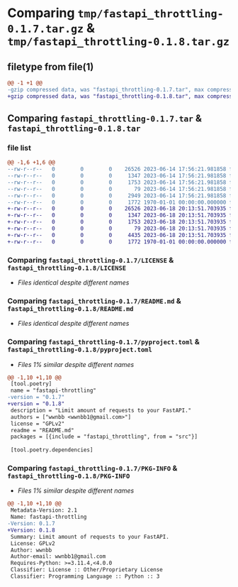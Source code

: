 # Comparing `tmp/fastapi_throttling-0.1.7.tar.gz` & `tmp/fastapi_throttling-0.1.8.tar.gz`

## filetype from file(1)

```diff
@@ -1 +1 @@
-gzip compressed data, was "fastapi_throttling-0.1.7.tar", max compression
+gzip compressed data, was "fastapi_throttling-0.1.8.tar", max compression
```

## Comparing `fastapi_throttling-0.1.7.tar` & `fastapi_throttling-0.1.8.tar`

### file list

```diff
@@ -1,6 +1,6 @@
--rw-r--r--   0        0        0    26526 2023-06-14 17:56:21.981858 fastapi_throttling-0.1.7/LICENSE
--rw-r--r--   0        0        0     1347 2023-06-14 17:56:21.981858 fastapi_throttling-0.1.7/README.md
--rw-r--r--   0        0        0     1753 2023-06-14 17:56:21.981858 fastapi_throttling-0.1.7/pyproject.toml
--rw-r--r--   0        0        0       79 2023-06-14 17:56:21.981858 fastapi_throttling-0.1.7/src/fastapi_throttling/__init__.py
--rw-r--r--   0        0        0     2949 2023-06-14 17:56:21.981858 fastapi_throttling-0.1.7/src/fastapi_throttling/throttle.py
--rw-r--r--   0        0        0     1772 1970-01-01 00:00:00.000000 fastapi_throttling-0.1.7/PKG-INFO
+-rw-r--r--   0        0        0    26526 2023-06-18 20:13:51.703935 fastapi_throttling-0.1.8/LICENSE
+-rw-r--r--   0        0        0     1347 2023-06-18 20:13:51.703935 fastapi_throttling-0.1.8/README.md
+-rw-r--r--   0        0        0     1753 2023-06-18 20:13:51.703935 fastapi_throttling-0.1.8/pyproject.toml
+-rw-r--r--   0        0        0       79 2023-06-18 20:13:51.703935 fastapi_throttling-0.1.8/src/fastapi_throttling/__init__.py
+-rw-r--r--   0        0        0     4435 2023-06-18 20:13:51.703935 fastapi_throttling-0.1.8/src/fastapi_throttling/throttle.py
+-rw-r--r--   0        0        0     1772 1970-01-01 00:00:00.000000 fastapi_throttling-0.1.8/PKG-INFO
```

### Comparing `fastapi_throttling-0.1.7/LICENSE` & `fastapi_throttling-0.1.8/LICENSE`

 * *Files identical despite different names*

### Comparing `fastapi_throttling-0.1.7/README.md` & `fastapi_throttling-0.1.8/README.md`

 * *Files identical despite different names*

### Comparing `fastapi_throttling-0.1.7/pyproject.toml` & `fastapi_throttling-0.1.8/pyproject.toml`

 * *Files 1% similar despite different names*

```diff
@@ -1,10 +1,10 @@
 [tool.poetry]
 name = "fastapi-throttling"
-version = "0.1.7"
+version = "0.1.8"
 description = "Limit amount of requests to your FastAPI."
 authors = ["wwnbb <wwnbb1@gmail.com>"]
 license = "GPLv2"
 readme = "README.md"
 packages = [{include = "fastapi_throttling", from = "src"}]
 
 [tool.poetry.dependencies]
```

### Comparing `fastapi_throttling-0.1.7/PKG-INFO` & `fastapi_throttling-0.1.8/PKG-INFO`

 * *Files 1% similar despite different names*

```diff
@@ -1,10 +1,10 @@
 Metadata-Version: 2.1
 Name: fastapi-throttling
-Version: 0.1.7
+Version: 0.1.8
 Summary: Limit amount of requests to your FastAPI.
 License: GPLv2
 Author: wwnbb
 Author-email: wwnbb1@gmail.com
 Requires-Python: >=3.11.4,<4.0.0
 Classifier: License :: Other/Proprietary License
 Classifier: Programming Language :: Python :: 3
```

